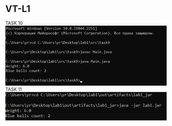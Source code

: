 # VT-L1
TASK 10
![TASK10](https://github.com/yanabelonozhko/VT-L1/raw/main/images/task10.png)
TASK 11 
![TASK11](https://github.com/yanabelonozhko/VT-L1/raw/main/images/task11.png)

